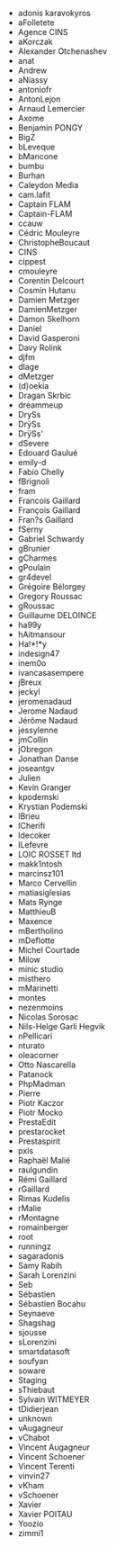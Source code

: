 - adonis karavokyros
- aFolletete
- Agence CINS
- aKorczak
- Alexander Otchenashev
- anat
- Andrew
- aNiassy
- antoniofr
- AntonLejon
- Arnaud Lemercier
- Axome
- Benjamin PONGY
- BigZ
- bLeveque
- bMancone
- bumbu
- Burhan
- Caleydon Media
- cam.lafit
- Captain FLAM
- Captain-FLAM
- ccauw
- Cédric Mouleyre
- ChristopheBoucaut
- CINS
- cippest
- cmouleyre
- Corentin Delcourt
- Cosmin Hutanu
- Damien Metzger
- DamienMetzger
- Damon Skelhorn
- Daniel
- David Gasperoni
- Davy Rolink
- djfm
- dlage
- dMetzger
- (d)oekia
- Dragan Skrbic
- dreammeup
- DrySs
- DrÿSs
- DrÿSs'
- dSevere
- Edouard Gaulué
- emily-d
- Fabio Chelly
- fBrignoli
- fram
- Francois Gaillard
- François Gaillard
- Fran?s Gaillard
- fSerny
- Gabriel Schwardy
- gBrunier
- gCharmes
- gPoulain
- gr4devel
- Grégoire Bélorgey
- Gregory Roussac
- gRoussac
- Guillaume DELOINCE
- ha99y
- hAitmansour
- Ha!*!*y
- indesign47
- inem0o
- ivancasasempere
- jBreux
- jeckyl
- jeromenadaud
- Jerome Nadaud
- Jérôme Nadaud
- jessylenne
- jmCollin
- jObregon
- Jonathan Danse
- joseantgv
- Julien
- Kevin Granger
- kpodemski
- Krystian Podemski
- lBrieu
- lCherifi
- ldecoker
- lLefevre
- LOIC ROSSET ltd
- makk1ntosh
- marcinsz101
- Marco Cervellin
- matiasiglesias
- Mats Rynge
- MatthieuB
- Maxence
- mBertholino
- mDeflotte
- Michel Courtade
- Milow
- minic studio
- misthero
- mMarinetti
- montes
- nezenmoins
- Nicolas Sorosac
- Nils-Helge Garli Hegvik
- nPellicari
- nturato
- oleacorner
- Otto Nascarella
- Patanock
- PhpMadman
- Pierre
- Piotr Kaczor
- Piotr Mocko
- PrestaEdit
- prestarocket
- Prestaspirit
- pxls
- Raphaël Malié
- raulgundin
- Rémi Gaillard
- rGaillard
- Rimas Kudelis
- rMalie
- rMontagne
- romainberger
- root
- runningz
- sagaradonis
- Samy Rabih
- Sarah Lorenzini
- Seb
- Sébastien
- Sébastien Bocahu
- Seynaeve
- Shagshag
- sjousse
- sLorenzini
- smartdatasoft
- soufyan
- soware
- Staging
- sThiebaut
- Sylvain WITMEYER
- tDidierjean
- unknown
- vAugagneur
- vChabot
- Vincent Augagneur
- Vincent Schoener
- Vincent Terenti
- vinvin27
- vKham
- vSchoener
- Xavier
- Xavier POITAU
- Yoozio
- zimmi1

